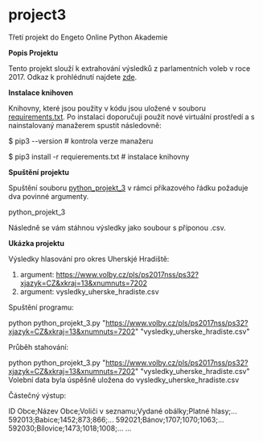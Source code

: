 # project3
Třetí projekt do Engeto Online Python Akademie

**Popis Projektu**  

Tento projekt slouží k extrahování výsledků z parlamentních voleb v roce 2017. Odkaz k prohlédnutí najdete [zde](https://www.volby.cz/pls/ps2017nss/ps3?xjazyk=CZ).

**Instalace knihoven** 

Knihovny, které jsou použity v kódu jsou uložené v souboru [requirements.txt](https://github.com/vasicekf/project3/blob/main/requirements.txt). Po instalaci doporučuji použít nové virtuální prostředí a s nainstalovaný manažerem spustit následovně:

$ pip3 --version                     # kontrola verze manažeru

$ pip3 install -r requierements.txt  # instalace knihovny

**Spuštění projektu** 

Spuštění souboru [python_projekt_3](https://github.com/vasicekf/project3/blob/main/python_projekt_3.py) v rámci příkazového řádku požaduje dva povinné argumenty.

python_projekt_3 <odkaz-uzemniho-celku> <vysledny-soubor>

Následně se vám stáhnou výsledky jako soubour s příponou .csv.

**Ukázka projektu** 

Výsledky hlasování pro okres Uherskjé Hradiště:

1. argument: https://www.volby.cz/pls/ps2017nss/ps32?xjazyk=CZ&xkraj=13&xnumnuts=7202
2. argument: vysledky_uherske_hradiste.csv

Spuštění programu:

python python_projekt_3.py "https://www.volby.cz/pls/ps2017nss/ps32?xjazyk=CZ&xkraj=13&xnumnuts=7202" "vysledky_uherske_hradiste.csv"

Průběh stahování:

python python_projekt_3.py "https://www.volby.cz/pls/ps2017nss/ps32?xjazyk=CZ&xkraj=13&xnumnuts=7202" "vysledky_uherske_hradiste.csv"
Volební data byla úspěšně uložena do vysledky_uherske_hradiste.csv

Částečný výstup:

ID Obce;Název Obce;Voliči v seznamu;Vydané obálky;Platné hlasy;...
592013;Babice;1452;873;866;...
592021;Bánov;1707;1070;1063;...
592030;Bílovice;1473;1018;1008;...
...
